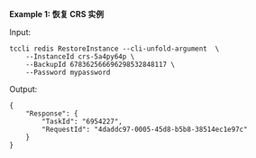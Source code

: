 **Example 1: 恢复 CRS 实例**



Input: 

```
tccli redis RestoreInstance --cli-unfold-argument  \
    --InstanceId crs-5a4py64p \
    --BackupId 678362566696298532848117 \
    --Password mypassword
```

Output: 
```
{
    "Response": {
        "TaskId": "6954227",
        "RequestId": "4daddc97-0005-45d8-b5b8-38514ec1e97c"
    }
}
```

